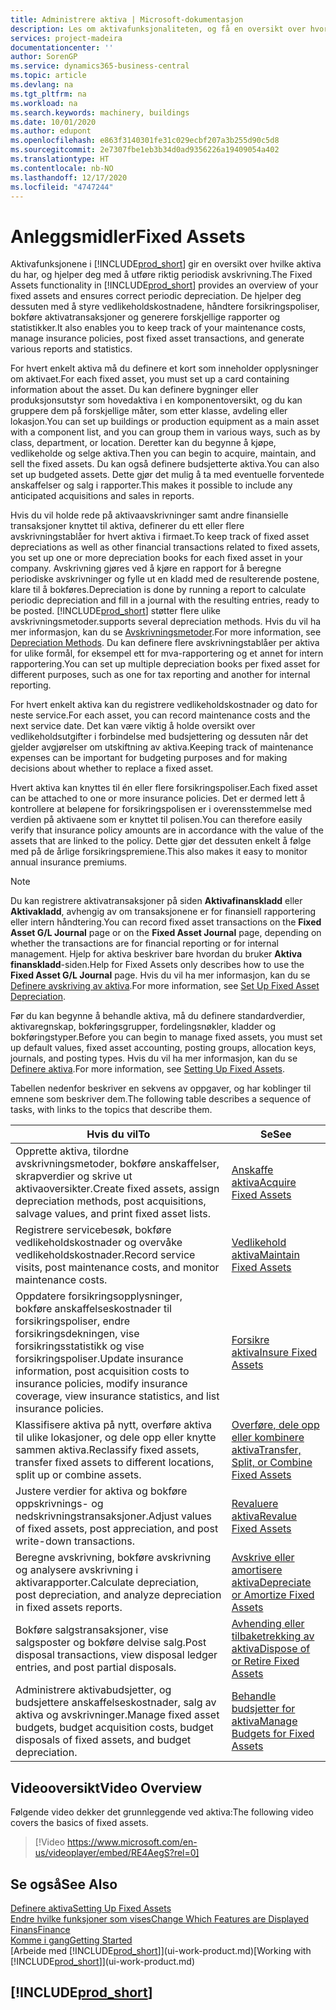 ```yaml
---
title: Administrere aktiva | Microsoft-dokumentasjon
description: Les om aktivafunksjonaliteten, og få en oversikt over hvordan du arbeider med aktiva.
services: project-madeira
documentationcenter: ''
author: SorenGP
ms.service: dynamics365-business-central
ms.topic: article
ms.devlang: na
ms.tgt_pltfrm: na
ms.workload: na
ms.search.keywords: machinery, buildings
ms.date: 10/01/2020
ms.author: edupont
ms.openlocfilehash: e863f3140301fe31c029ecbf207a3b255d90c5d8
ms.sourcegitcommit: 2e7307fbe1eb3b34d0ad9356226a19409054a402
ms.translationtype: HT
ms.contentlocale: nb-NO
ms.lasthandoff: 12/17/2020
ms.locfileid: "4747244"
---
```

# <a name="fixed-assets"></a><span data-ttu-id="14e88-103">Anleggsmidler</span><span class="sxs-lookup"><span data-stu-id="14e88-103">Fixed Assets</span></span>
<span data-ttu-id="14e88-104">Aktivafunksjonene i [!INCLUDE[prod_short](includes/prod_short.md)] gir en oversikt over hvilke aktiva du har, og hjelper deg med å utføre riktig periodisk avskrivning.</span><span class="sxs-lookup"><span data-stu-id="14e88-104">The Fixed Assets functionality in [!INCLUDE[prod_short](includes/prod_short.md)] provides an overview of your fixed assets and ensures correct periodic depreciation.</span></span> <span data-ttu-id="14e88-105">De hjelper deg dessuten med å styre vedlikeholdskostnadene, håndtere forsikringspoliser, bokføre aktivatransaksjoner og generere forskjellige rapporter og statistikker.</span><span class="sxs-lookup"><span data-stu-id="14e88-105">It also enables you to keep track of your maintenance costs, manage insurance policies, post fixed asset transactions, and generate various reports and statistics.</span></span>

<span data-ttu-id="14e88-106">For hvert enkelt aktiva må du definere et kort som inneholder opplysninger om aktivaet.</span><span class="sxs-lookup"><span data-stu-id="14e88-106">For each fixed asset, you must set up a card containing information about the asset.</span></span> <span data-ttu-id="14e88-107">Du kan definere bygninger eller produksjonsutstyr som hovedaktiva i en komponentoversikt, og du kan gruppere dem på forskjellige måter, som etter klasse, avdeling eller lokasjon.</span><span class="sxs-lookup"><span data-stu-id="14e88-107">You can set up buildings or production equipment as a main asset with a component list, and you can group them in various ways, such as by class, department, or location.</span></span> <span data-ttu-id="14e88-108">Deretter kan du begynne å kjøpe, vedlikeholde og selge aktiva.</span><span class="sxs-lookup"><span data-stu-id="14e88-108">Then you can begin to acquire, maintain, and sell the fixed assets.</span></span> <span data-ttu-id="14e88-109">Du kan også definere budsjetterte aktiva.</span><span class="sxs-lookup"><span data-stu-id="14e88-109">You can also set up budgeted assets.</span></span> <span data-ttu-id="14e88-110">Dette gjør det mulig å ta med eventuelle forventede anskaffelser og salg i rapporter.</span><span class="sxs-lookup"><span data-stu-id="14e88-110">This makes it possible to include any anticipated acquisitions and sales in reports.</span></span>

<span data-ttu-id="14e88-111">Hvis du vil holde rede på aktivaavskrivninger samt andre finansielle transaksjoner knyttet til aktiva, definerer du ett eller flere avskrivningstablåer for hvert aktiva i firmaet.</span><span class="sxs-lookup"><span data-stu-id="14e88-111">To keep track of fixed asset depreciations as well as other financial transactions related to fixed assets, you set up one or more depreciation books for each fixed asset in your company.</span></span> <span data-ttu-id="14e88-112">Avskrivning gjøres ved å kjøre en rapport for å beregne periodiske avskrivninger og fylle ut en kladd med de resulterende postene, klare til å bokføres.</span><span class="sxs-lookup"><span data-stu-id="14e88-112">Depreciation is done by running a report to calculate periodic depreciation and fill in a journal with the resulting entries, ready to be posted.</span></span> [!INCLUDE[prod_short](includes/prod_short.md)] <span data-ttu-id="14e88-113">støtter flere ulike avskrivningsmetoder.</span><span class="sxs-lookup"><span data-stu-id="14e88-113">supports several depreciation methods.</span></span> <span data-ttu-id="14e88-114">Hvis du vil ha mer informasjon, kan du se [Avskrivningsmetoder](fa-depreciation-methods.md).</span><span class="sxs-lookup"><span data-stu-id="14e88-114">For more information, see [Depreciation Methods](fa-depreciation-methods.md).</span></span> <span data-ttu-id="14e88-115">Du kan definere flere avskrivningstablåer per aktiva for ulike formål, for eksempel ett for mva-rapportering og et annet for intern rapportering.</span><span class="sxs-lookup"><span data-stu-id="14e88-115">You can set up multiple depreciation books per fixed asset for different purposes, such as one for tax reporting and another for internal reporting.</span></span>

<span data-ttu-id="14e88-116">For hvert enkelt aktiva kan du registrere vedlikeholdskostnader og dato for neste service.</span><span class="sxs-lookup"><span data-stu-id="14e88-116">For each asset, you can record maintenance costs and the next service date.</span></span> <span data-ttu-id="14e88-117">Det kan være viktig å holde oversikt over vedlikeholdsutgifter i forbindelse med budsjettering og dessuten når det gjelder avgjørelser om utskiftning av aktiva.</span><span class="sxs-lookup"><span data-stu-id="14e88-117">Keeping track of maintenance expenses can be important for budgeting purposes and for making decisions about whether to replace a fixed asset.</span></span>

<span data-ttu-id="14e88-118">Hvert aktiva kan knyttes til én eller flere forsikringspoliser.</span><span class="sxs-lookup"><span data-stu-id="14e88-118">Each fixed asset can be attached to one or more insurance policies.</span></span> <span data-ttu-id="14e88-119">Det er dermed lett å kontrollere at beløpene for forsikringspolisen er i overensstemmelse med verdien på aktivaene som er knyttet til polisen.</span><span class="sxs-lookup"><span data-stu-id="14e88-119">You can therefore easily verify that insurance policy amounts are in accordance with the value of the assets that are linked to the policy.</span></span> <span data-ttu-id="14e88-120">Dette gjør det dessuten enkelt å følge med på de årlige forsikringspremiene.</span><span class="sxs-lookup"><span data-stu-id="14e88-120">This also makes it easy to monitor annual insurance premiums.</span></span>

> [!NOTE]  
>   <span data-ttu-id="14e88-121">Du kan registrere aktivatransaksjoner på siden **Aktivafinanskladd** eller **Aktivakladd**, avhengig av om transaksjonene er for finansiell rapportering eller intern håndtering.</span><span class="sxs-lookup"><span data-stu-id="14e88-121">You can record fixed asset transactions on the **Fixed Asset G/L Journal** page or on the **Fixed Asset Journal** page, depending on whether the transactions are for financial reporting or for internal management.</span></span> <span data-ttu-id="14e88-122">Hjelp for aktiva beskriver bare hvordan du bruker **Aktiva finanskladd**-siden.</span><span class="sxs-lookup"><span data-stu-id="14e88-122">Help for Fixed Assets only describes how to use the **Fixed Asset G/L Journal** page.</span></span> <span data-ttu-id="14e88-123">Hvis du vil ha mer informasjon, kan du se [Definere avskriving av aktiva](fa-how-setup-depreciation.md).</span><span class="sxs-lookup"><span data-stu-id="14e88-123">For more information, see [Set Up Fixed Asset Depreciation](fa-how-setup-depreciation.md).</span></span>

<span data-ttu-id="14e88-124">Før du kan begynne å behandle aktiva, må du definere standardverdier, aktivaregnskap, bokføringsgrupper, fordelingsnøkler, kladder og bokføringstyper.</span><span class="sxs-lookup"><span data-stu-id="14e88-124">Before you can begin to manage fixed assets, you must set up default values, fixed asset accounting, posting groups, allocation keys, journals, and posting types.</span></span> <span data-ttu-id="14e88-125">Hvis du vil ha mer informasjon, kan du se [Definere aktiva](fa-setup.md).</span><span class="sxs-lookup"><span data-stu-id="14e88-125">For more information, see [Setting Up Fixed Assets](fa-setup.md).</span></span>

<span data-ttu-id="14e88-126">Tabellen nedenfor beskriver en sekvens av oppgaver, og har koblinger til emnene som beskriver dem.</span><span class="sxs-lookup"><span data-stu-id="14e88-126">The following table describes a sequence of tasks, with links to the topics that describe them.</span></span>

| <span data-ttu-id="14e88-127">Hvis du vil</span><span class="sxs-lookup"><span data-stu-id="14e88-127">To</span></span> | <span data-ttu-id="14e88-128">Se</span><span class="sxs-lookup"><span data-stu-id="14e88-128">See</span></span> |
| --- | --- |
| <span data-ttu-id="14e88-129">Opprette aktiva, tilordne avskrivningsmetoder, bokføre anskaffelser, skrapverdier og skrive ut aktivaoversikter.</span><span class="sxs-lookup"><span data-stu-id="14e88-129">Create fixed assets, assign depreciation methods, post acquisitions, salvage values, and print fixed asset lists.</span></span> |[<span data-ttu-id="14e88-130">Anskaffe aktiva</span><span class="sxs-lookup"><span data-stu-id="14e88-130">Acquire Fixed Assets</span></span>](fa-how-acquire.md) |
| <span data-ttu-id="14e88-131">Registrere servicebesøk, bokføre vedlikeholdskostnader og overvåke vedlikeholdskostnader.</span><span class="sxs-lookup"><span data-stu-id="14e88-131">Record service visits, post maintenance costs, and monitor maintenance costs.</span></span> |[<span data-ttu-id="14e88-132">Vedlikehold aktiva</span><span class="sxs-lookup"><span data-stu-id="14e88-132">Maintain Fixed Assets</span></span>](fa-how-maintain.md) |
| <span data-ttu-id="14e88-133">Oppdatere forsikringsopplysninger, bokføre anskaffelseskostnader til forsikringspoliser, endre forsikringsdekningen, vise forsikringsstatistikk og vise forsikringspoliser.</span><span class="sxs-lookup"><span data-stu-id="14e88-133">Update insurance information, post acquisition costs to insurance policies, modify insurance coverage, view insurance statistics, and list insurance policies.</span></span> |[<span data-ttu-id="14e88-134">Forsikre aktiva</span><span class="sxs-lookup"><span data-stu-id="14e88-134">Insure Fixed Assets</span></span>](fa-how-insure.md) |
| <span data-ttu-id="14e88-135">Klassifisere aktiva på nytt, overføre aktiva til ulike lokasjoner, og dele opp eller knytte sammen aktiva.</span><span class="sxs-lookup"><span data-stu-id="14e88-135">Reclassify fixed assets, transfer fixed assets to different locations, split up or combine assets.</span></span> |[<span data-ttu-id="14e88-136">Overføre, dele opp eller kombinere aktiva</span><span class="sxs-lookup"><span data-stu-id="14e88-136">Transfer, Split, or Combine Fixed Assets</span></span>](fa-how-trans-split-combine.md) |
| <span data-ttu-id="14e88-137">Justere verdier for aktiva og bokføre oppskrivnings- og nedskrivningstransaksjoner.</span><span class="sxs-lookup"><span data-stu-id="14e88-137">Adjust values of fixed assets, post appreciation, and post write-down transactions.</span></span> |[<span data-ttu-id="14e88-138">Revaluere aktiva</span><span class="sxs-lookup"><span data-stu-id="14e88-138">Revalue Fixed Assets</span></span>](fa-how-revalue.md) |
| <span data-ttu-id="14e88-139">Beregne avskrivning, bokføre avskrivning og analysere avskrivning i aktivarapporter.</span><span class="sxs-lookup"><span data-stu-id="14e88-139">Calculate depreciation, post depreciation, and  analyze depreciation in fixed assets reports.</span></span> |[<span data-ttu-id="14e88-140">Avskrive eller amortisere aktiva</span><span class="sxs-lookup"><span data-stu-id="14e88-140">Depreciate or Amortize Fixed Assets</span></span>](fa-how-depreciate-amortize.md) |
| <span data-ttu-id="14e88-141">Bokføre salgstransaksjoner, vise salgsposter og bokføre delvise salg.</span><span class="sxs-lookup"><span data-stu-id="14e88-141">Post disposal transactions, view disposal ledger entries, and post partial disposals.</span></span> |[<span data-ttu-id="14e88-142">Avhending eller tilbaketrekking av aktiva</span><span class="sxs-lookup"><span data-stu-id="14e88-142">Dispose of or Retire Fixed Assets</span></span>](fa-how-dispose-retire.md) |
| <span data-ttu-id="14e88-143">Administrere aktivabudsjetter, og budsjettere anskaffelseskostnader, salg av aktiva og avskrivninger.</span><span class="sxs-lookup"><span data-stu-id="14e88-143">Manage fixed asset budgets, budget acquisition costs, budget disposals of fixed assets, and budget depreciation.</span></span> |[<span data-ttu-id="14e88-144">Behandle budsjetter for aktiva</span><span class="sxs-lookup"><span data-stu-id="14e88-144">Manage Budgets for Fixed Assets</span></span>](fa-how-manage-budgets.md) |

## <a name="video-overview"></a><span data-ttu-id="14e88-145">Videooversikt</span><span class="sxs-lookup"><span data-stu-id="14e88-145">Video Overview</span></span>
<span data-ttu-id="14e88-146">Følgende video dekker det grunnleggende ved aktiva:</span><span class="sxs-lookup"><span data-stu-id="14e88-146">The following video covers the basics of fixed assets.</span></span>

> [!Video https://www.microsoft.com/en-us/videoplayer/embed/RE4AegS?rel=0]

## <a name="see-also"></a><span data-ttu-id="14e88-147">Se også</span><span class="sxs-lookup"><span data-stu-id="14e88-147">See Also</span></span>
[<span data-ttu-id="14e88-148">Definere aktiva</span><span class="sxs-lookup"><span data-stu-id="14e88-148">Setting Up Fixed Assets</span></span>](fa-setup.md)  
[<span data-ttu-id="14e88-149">Endre hvilke funksjoner som vises</span><span class="sxs-lookup"><span data-stu-id="14e88-149">Change Which Features are Displayed</span></span>](ui-experiences.md)  
[<span data-ttu-id="14e88-150">Finans</span><span class="sxs-lookup"><span data-stu-id="14e88-150">Finance</span></span>](finance.md)  
[<span data-ttu-id="14e88-151">Komme i gang</span><span class="sxs-lookup"><span data-stu-id="14e88-151">Getting Started</span></span>](product-get-started.md)  
<span data-ttu-id="14e88-152">[Arbeide med [!INCLUDE[prod_short](includes/prod_short.md)]](ui-work-product.md)</span><span class="sxs-lookup"><span data-stu-id="14e88-152">[Working with [!INCLUDE[prod_short](includes/prod_short.md)]](ui-work-product.md)</span></span>

## [!INCLUDE[prod_short](includes/free_trial_md.md)]  
 
